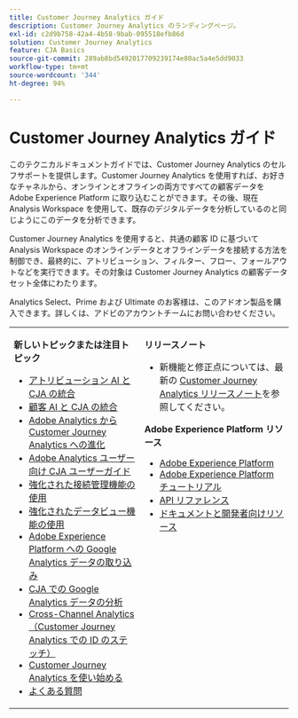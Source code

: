 ```yaml
---
title: Customer Journey Analytics ガイド
description: Customer Journey Analytics のランディングページ。
exl-id: c2d9b758-42a4-4b58-9bab-095518efb86d
solution: Customer Journey Analytics
feature: CJA Basics
source-git-commit: 289ab8bd5492017709239174e80ac5a4e5dd9033
workflow-type: tm+mt
source-wordcount: '344'
ht-degree: 94%

---
```


# Customer Journey Analytics ガイド

このテクニカルドキュメントガイドでは、Customer Journey Analytics のセルフサポートを提供します。Customer Journey Analytics を使用すれば、お好きなチャネルから、オンラインとオフラインの両方ですべての顧客データを Adobe Experience Platform に取り込むことができます。その後、現在 Analysis Workspace を使用して、既存のデジタルデータを分析しているのと同じようにこのデータを分析できます。

Customer Journey Analytics を使用すると、共通の顧客 ID に基づいて Analysis Workspace のオンラインデータとオフラインデータを接続する方法を制御でき、最終的に、アトリビューション、フィルター、フロー、フォールアウトなどを実行できます。その対象は Customer Journey Analytics の顧客データセット全体にわたります。

Analytics Select、Prime および Ultimate のお客様は、このアドオン製品を購入できます。詳しくは、アドビのアカウントチームにお問い合わせください。

<table frame="none"> 
 <tbody> 
  <tr> 
   <td colname="col1" colsep="0" rowsep="0" valign="top"> <p class="head"> <b>新しいトピックまたは注目トピック</b> </p> <p> 
     <ul>
       <li><a href="https://experienceleague.adobe.com/docs/analytics-platform/using/integrations/attribution-ai.html?lang=en"> アトリビューション AI と CJA の統合 </a> </li>
      <li><a href="https://experienceleague.adobe.com/docs/analytics-platform/using/integrations/customer-ai.html?lang=en">顧客 AI と CJA の統合</a> </li>
      <li><a href="https://experienceleague.adobe.com/docs/analytics-platform/using/cja-overview/aa-to-cja.html?lang=ja"> Adobe Analytics から Customer Journey Analytics への進化 </a> </li>
      <li><a href="https://experienceleague.adobe.com/docs/analytics-platform/using/cja-overview/aa-to-cja-user.html?lang=ja"> Adobe Analytics ユーザー向け CJA ユーザーガイド </a> </li>
     <li><a href="https://experienceleague.adobe.com/docs/analytics-platform/using/cja-connections/manage-connections.html?lang=ja#connection-detail"> 強化された接続管理機能の使用 </a> </li>
      <li><a href="https://experienceleague.adobe.com/docs/analytics-platform/using/cja-dataviews/data-views.html?lang=ja#cja-dataviews"> 強化されたデータビュー機能の使用 </a> </li>
      <li><a href="https://experienceleague.adobe.com/docs/analytics-platform/using/cja-usecases/ga-to-cja.html?lang=ja#cja-usecases"> Adobe Experience Platform への Google Analytics データの取り込み </a> </li>
      <li><a href="https://experienceleague.adobe.com/docs/analytics-platform/using/cja-usecases/ga-to-cja-reporting.html?lang=ja#cja-usecases"> CJA での Google Analytics データの分析 </a> </li>
      <li><a href="https://experienceleague.adobe.com/docs/analytics-platform/using/cja-connections/cca/overview.html?lang=ja#cja-connections"> Cross-Channel Analytics（Customer Journey Analytics での ID のステッチ）</a> </li>
      <li><a href="https://experienceleague.adobe.com/docs/analytics-platform/using/cja-overview/cja-getting-started.html?lang=ja">Customer Journey Analytics を使い始める</a> </li> 
      <li><a href="https://experienceleague.adobe.com/docs/analytics-platform/using/cja-overview/cja-faq.html?lang=ja">よくある質問</a> </li> 
   <td colname="col2" valign="top"> <p class="head"><b>リリースノート</b> </p> 
    <ul> 
     <li>新機能と修正点については、最新の <a href="https://experienceleague.adobe.com/docs/analytics-platform/using/releases/latest.html?lang=ja" format="https" scope="external">Customer Journey Analytics リリースノート</a>を参照してください。 </li> 
    </ul> <p class="head"> <b>Adobe Experience Platform リソース</b> </p> 
    <ul> 
     <li><a href="https://www.adobe.com/jp/experience-platform.html" format="http" scope="external">Adobe Experience Platform</a> </li> 
     <li> <a href="https://experienceleague.adobe.com/docs/platform-learn/tutorials/overview.html?lang=ja" format="https" scope="external">Adobe Experience Platform チュートリアル</a> </li> 
     <li><a href="https://www.adobe.io/apis/experienceplatform/home/api-reference.html" format="https" scope="external">API リファレンス</a> </li> 
     <li><a href="https://www.adobe.com/jp/experience-platform/documentation-and-developer-resources.html" format="https" scope="external">ドキュメントと開発者向けリソース</a> </li> 
    </ul> </td> 
  </tr> 
 </tbody> 
</table>
